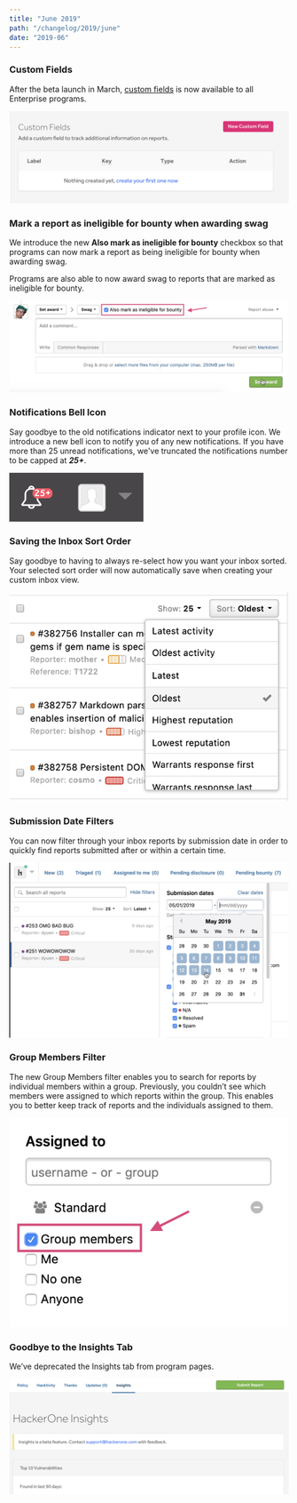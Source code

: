 ```yaml
---
title: "June 2019"
path: "/changelog/2019/june"
date: "2019-06"
---
```


### Custom Fields

After the beta launch in March, [custom fields](/organizations/custom-fields.html) is now available to all Enterprise programs.  

![custom fields](./images/mar_2019_custom_fields.png)

### Mark a report as ineligible for bounty when awarding swag
We introduce the new **Also mark as ineligible for bounty** checkbox so that programs can now mark a report as being ineligible for bounty when awarding swag.

Programs are also able to now award swag to reports that are marked as ineligible for bounty.

![mark as ineligible for bounty checkbox](./images/june_2019_mark_ineligible.png)

### Notifications Bell Icon
Say goodbye to the old notifications indicator next to your profile icon. We introduce a new bell icon to notify you of any new notifications. If you have more than 25 unread notifications, we've truncated the notifications number to be capped at ***25+***.

![bell icon](./images/june_2019_bell_icon.png)

### Saving the Inbox Sort Order
Say goodbye to having to always re-select how you want your inbox sorted. Your selected sort order will now automatically save when creating your custom inbox view.  

![save sort order](./images/june_2019_save_sort_order.png)

### Submission Date Filters
You can now filter through your inbox reports by submission date in order to quickly find reports submitted after or within a certain time.

![submission date filters](./images/june_2019_date_filters.png)

### Group Members Filter
The new Group Members filter enables you to search for reports by individual members within a group. Previously, you couldn’t see which members were assigned to which reports within the group. This enables you to better keep track of reports and the individuals assigned to them.   

![group members filter](./images/june_2019_group_members_filter.png)

### Goodbye to the Insights Tab
We’ve deprecated the Insights tab from program pages.

![insights tab](./images/june_2019_insights.png)
